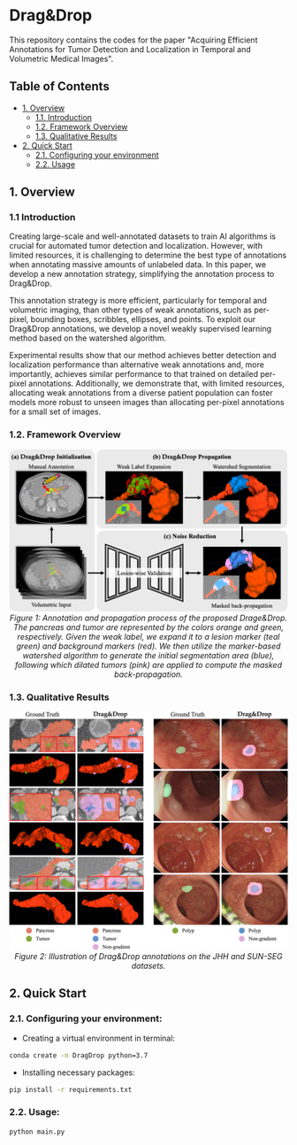 # Drag&Drop

This repository contains the codes for the paper "Acquiring Efficient Annotations for Tumor Detection and Localization in Temporal and Volumetric Medical Images".

## Table of Contents

- [1. Overview](#1-overview)
    - [1.1. Introduction](#11-introduction)
    - [1.2. Framework Overview](#12-framework-overview)
    - [1.3. Qualitative Results](#13-qualitative-results)
- [2. Quick Start](#2-quick-start)
    - [2.1. Configuring your environment](#21-configuring-your-environment)
    - [2.2. Usage](#22-usage)
    
## 1. Overview

### 1.1 Introduction

Creating large-scale and well-annotated datasets to train AI algorithms is crucial for automated tumor detection and localization. However, with limited resources, it is challenging to determine the best type of annotations when annotating massive amounts of unlabeled data. In this paper, we develop a new annotation strategy, simplifying the annotation process to Drag&Drop. 

This annotation strategy is more efficient, particularly for temporal and volumetric imaging, than other types of weak annotations, such as per-pixel, bounding boxes, scribbles, ellipses, and points. To exploit our Drag&Drop annotations, we develop a novel weakly supervised learning method based on the watershed algorithm. 

Experimental results show that our method achieves better detection and localization performance than alternative weak annotations and, more importantly, achieves similar performance to that trained on detailed per-pixel annotations. Additionally, we demonstrate that, with limited resources, allocating weak annotations from a diverse patient population can foster models more robust to unseen images than allocating per-pixel annotations for a small set of images. 


### 1.2. Framework Overview

<p align="center">
    <img src="assets/method.png"/> <br />
    <em> 
    Figure 1: Annotation and propagation process of the proposed Drage&Drop. The pancreas and tumor are represented by the colors orange and green, respectively. Given the weak label, we expand it to a lesion marker (teal green) and background markers (red). We then utilize the marker-based watershed algorithm to generate the initial segmentation area (blue), following which dilated tumors (pink) are applied to compute the masked back-propagation.
    </em>
</p>


### 1.3. Qualitative Results

<p align="center">
    <img src="assets/qual.png"/> <br />
    <em> 
    Figure 2: Illustration of Drag&Drop annotations on the JHH and SUN-SEG datasets.
    </em>
</p>


## 2. Quick Start

### 2.1. Configuring your environment:

+ Creating a virtual environment in terminal:       

```bash
conda create -n DragDrop python=3.7
```

+ Installing necessary packages: 

```bash
pip install -r requirements.txt
```

### 2.2. Usage:

```bash
python main.py
```
